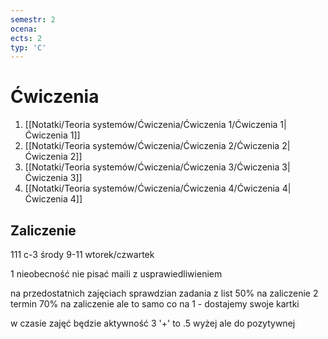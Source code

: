 ```yaml
---
semestr: 2
ocena: 
ects: 2
typ: 'C'
---
```


# Ćwiczenia
1. [[Notatki/Teoria systemów/Ćwiczenia/Ćwiczenia 1/Ćwiczenia 1|Ćwiczenia 1]]
2. [[Notatki/Teoria systemów/Ćwiczenia/Ćwiczenia 2/Ćwiczenia 2|Ćwiczenia 2]]
3. [[Notatki/Teoria systemów/Ćwiczenia/Ćwiczenia 3/Ćwiczenia 3|Ćwiczenia 3]]
4. [[Notatki/Teoria systemów/Ćwiczenia/Ćwiczenia 4/Ćwiczenia 4|Ćwiczenia 4]]

## Zaliczenie

111 c-3 
środy 9-11 
wtorek/czwartek 

1 nieobecność
nie pisać maili z usprawiedliwieniem

na przedostatnich zajęciach sprawdzian
zadania z list
50% na zaliczenie
2 termin 70% na zaliczenie ale to samo co na 1 - dostajemy swoje kartki

w czasie zajęć będzie aktywność 3 '+' to .5 wyżej ale do pozytywnej

